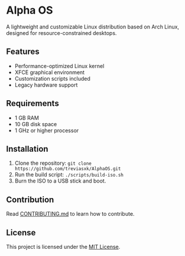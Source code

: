 # Alpha OS

A lightweight and customizable Linux distribution based on Arch Linux, designed for resource-constrained desktops.

## Features
- Performance-optimized Linux kernel
- XFCE graphical environment
- Customization scripts included
- Legacy hardware support

## Requirements
- 1 GB RAM
- 10 GB disk space
- 1 GHz or higher processor

## Installation
1. Clone the repository: `git clone https://github.com/treviasxk/AlphaOS.git`
2. Run the build script: `./scripts/build-iso.sh`
3. Burn the ISO to a USB stick and boot.

## Contribution
Read [CONTRIBUTING.md](docs/CONTRIBUTING.md) to learn how to contribute.

## License
This project is licensed under the [MIT License](LICENSE).